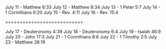 
July 11 - Matthew 6:33
July 12 - Matthew 6:34
July 13 - 1 Peter 5:7
July 14 - 1 Corinthians 6:20
July 15 -  Rev. 4:11
July 16 -  Rev. 15:4

===========================

July 17 - Deuteronomy 4:39
July 18 - Deuteronomy 6:4
July 19 - Isaiah 46:9
July 20 - John 17:3
July 21 - 1 Corinthians 8:6
July 22 - 1 Timothy 2:5
July 23 - Matthew 28:19